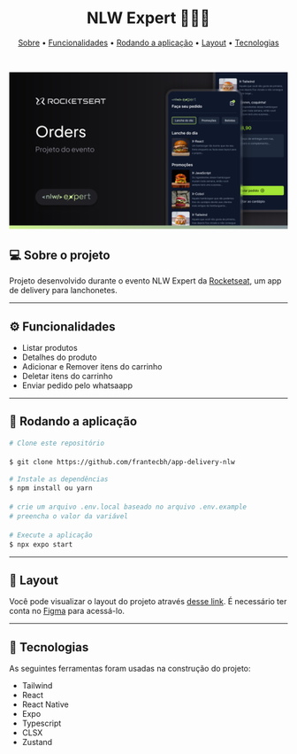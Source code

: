 <h1 align="center">
 NLW Expert 👨🏼‍🚀
</h1>

<p align="center">
  <a href="#-sobre-o-projeto">Sobre</a> •
  <a href="#-funcionalidades">Funcionalidades</a> •
  <a href="#-rodando-a-aplicação">Rodando a aplicação</a> •
  <a href="#-layout">Layout</a> •
  <a href="#-tecnologias">Tecnologias</a> 
</p>

<br/>

![Cover](.github/cover.png)

## 💻 Sobre o projeto

Projeto desenvolvido durante o evento NLW Expert da [Rocketseat](https://www.rocketseat.com.br/), um app de delivery para lanchonetes.

---

## ⚙️ Funcionalidades

- Listar produtos
- Detalhes do produto
- Adicionar e Remover itens do carrinho
- Deletar itens do carrinho
- Enviar pedido pelo whatsaapp

---

## 🧭 Rodando a aplicação

```bash
# Clone este repositório

$ git clone https://github.com/frantecbh/app-delivery-nlw
```

```bash
# Instale as dependências
$ npm install ou yarn

# crie um arquivo .env.local baseado no arquivo .env.example
# preencha o valor da variável

# Execute a aplicação
$ npx expo start
```

---

## 🔖 Layout

Você pode visualizar o layout do projeto através [desse link](<https://www.figma.com/file/eKqdOqxjYWqRB6UqjzY7YW/NLW-expert-%E2%80%A2-Orders-(Community)?type=design&node-id=2-287&mode=design&t=oj65oGrqeMi6TBZI-0>). É necessário ter conta no [Figma](http://figma.com/) para acessá-lo.

---

## 🚀 Tecnologias

As seguintes ferramentas foram usadas na construção do projeto:

- Tailwind
- React
- React Native
- Expo
- Typescript
- CLSX
- Zustand
